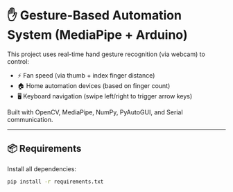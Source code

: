 # ✋ Gesture-Based Automation System (MediaPipe + Arduino)

This project uses real-time hand gesture recognition (via webcam) to control:
- ⚡ Fan speed (via thumb + index finger distance)
- 🏠 Home automation devices (based on finger count)
- 🖥️ Keyboard navigation (swipe left/right to trigger arrow keys)

Built with OpenCV, MediaPipe, NumPy, PyAutoGUI, and Serial communication.

---

## 📦 Requirements

Install all dependencies:

```bash
pip install -r requirements.txt
